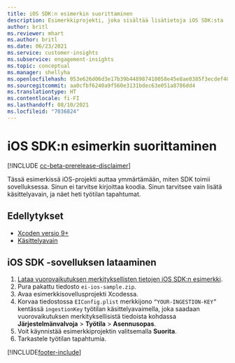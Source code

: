 ```yaml
---
title: iOS SDK:n esimerkin suorittaminen
description: Esimerkkiprojekti, joka sisältää lisätietoja iOS SDK:sta
author: britl
ms.reviewer: mhart
ms.author: britl
ms.date: 06/23/2021
ms.service: customer-insights
ms.subservice: engagement-insights
ms.topic: conceptual
ms.manager: shellyha
ms.openlocfilehash: 053e626d06d3e17b39b448987410058e45e8ae0385f3ecdef40314cb46ae4bf4
ms.sourcegitcommit: aa0cfbf6240a9f560e3131bdec63e051a8786dd4
ms.translationtype: HT
ms.contentlocale: fi-FI
ms.lasthandoff: 08/10/2021
ms.locfileid: "7036824"
---
```

# <a name="run-the-ios-sdk-sample"></a>iOS SDK:n esimerkin suorittaminen

[!INCLUDE [cc-beta-prerelease-disclaimer](includes/cc-beta-prerelease-disclaimer.md)]

Tässä esimerkissä iOS-projekti auttaa ymmärtämään, miten SDK toimii sovelluksessa. Sinun ei tarvitse kirjoittaa koodia. Sinun tarvitsee vain lisätä käsittelyavain, ja näet heti työtilan tapahtumat.

## <a name="prerequisites"></a>Edellytykset

- [Xcoden versio 9+](https://developer.apple.com/xcode/downloads/)
- [Käsittelyavain](get-started-ios.md)

## <a name="download-the-ios-sdk-sample"></a>iOS SDK -sovelluksen lataaminen

1. [Lataa vuorovaikutuksen merkityksellisten tietojen iOS SDK:n esimerkki](https://download.pi.dynamics.com/sdk/EI-SDKs/ei-ios-sample.zip).
1. Pura pakattu tiedosto `ei-ios-sample.zip`.
1. Avaa esimerkkisovellusprojekti Xcodessa.
1. Korvaa tiedostossa `EIConfig.plist` merkkijono `“YOUR-INGESTION-KEY”` kentässä `ingestionKey` työtilan käsittelyavaimella, joka saadaan vuorovaikutuksen merkityksellisistä tiedoista kohdassa **Järjestelmänvalvoja** > **Työtila** > **Asennusopas**.
1. Voit käynnistää esimerkkiprojektin valitsemalla **Suorita**.
1. Tarkastele työtilan tapahtumia.

[!INCLUDE[footer-include](../includes/footer-banner.md)]
